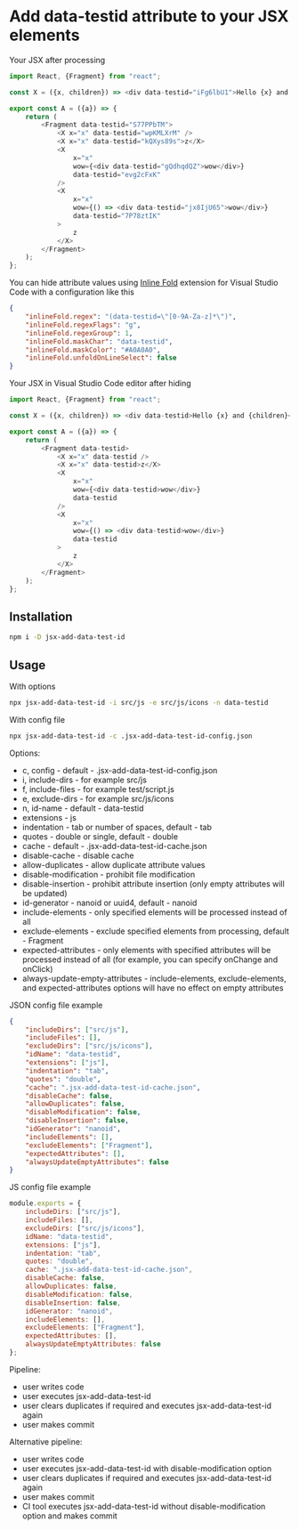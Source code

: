 # Add data-testid attribute to your JSX elements

Your JSX after processing

```js
import React, {Fragment} from "react";

const X = ({x, children}) => <div data-testid="iFg6lbU1">Hello {x} and {children}</div>;

export const A = ({a}) => {
    return (
        <Fragment data-testid="S77PPbTM">
            <X x="x" data-testid="wpKMLXrM" />
            <X x="x" data-testid="kQXys89s">z</X>
            <X
                x="x"
                wow={<div data-testid="gQdhqdQZ">wow</div>}
                data-testid="evg2cFxK"
            />
            <X
                x="x"
                wow={() => <div data-testid="jx8IjU65">wow</div>}
                data-testid="7P78ztIK"
            >
                z
            </X>
        </Fragment>
    );
};
```

You can hide attribute values using [Inline Fold](https://marketplace.visualstudio.com/items?itemName=moalamri.inline-fold) extension for Visual Studio Code with a configuration like this

```json
{
    "inlineFold.regex": "(data-testid=\"[0-9A-Za-z]*\")",
    "inlineFold.regexFlags": "g",
    "inlineFold.regexGroup": 1,
    "inlineFold.maskChar": "data-testid",
    "inlineFold.maskColor": "#A0A0A0",
    "inlineFold.unfoldOnLineSelect": false
}
```

Your JSX in Visual Studio Code editor after hiding

```js
import React, {Fragment} from "react";

const X = ({x, children}) => <div data-testid>Hello {x} and {children}</div>;

export const A = ({a}) => {
    return (
        <Fragment data-testid>
            <X x="x" data-testid />
            <X x="x" data-testid>z</X>
            <X
                x="x"
                wow={<div data-testid>wow</div>}
                data-testid
            />
            <X
                x="x"
                wow={() => <div data-testid>wow</div>}
                data-testid
            >
                z
            </X>
        </Fragment>
    );
};
```

## Installation

```bash
npm i -D jsx-add-data-test-id
```

## Usage

With options

```bash
npx jsx-add-data-test-id -i src/js -e src/js/icons -n data-testid
```

With config file

```bash
npx jsx-add-data-test-id -c .jsx-add-data-test-id-config.json
```

Options:
* c, config - default - .jsx-add-data-test-id-config.json
* i, include-dirs - for example src/js
* f, include-files - for example test/script.js
* e, exclude-dirs - for example src/js/icons
* n, id-name - default - data-testid
* extensions - js
* indentation - tab or number of spaces, default - tab
* quotes - double or single, default - double
* cache - default - .jsx-add-data-test-id-cache.json
* disable-cache - disable cache
* allow-duplicates - allow duplicate attribute values
* disable-modification - prohibit file modification
* disable-insertion - prohibit attribute insertion (only empty attributes will be updated)
* id-generator - nanoid or uuid4, default - nanoid
* include-elements - only specified elements will be processed instead of all
* exclude-elements - exclude specified elements from processing, default - Fragment
* expected-attributes - only elements with specified attributes will be processed instead of all (for example, you can specify onChange and onClick)
* always-update-empty-attributes - include-elements, exclude-elements, and expected-attributes options will have no effect on empty attributes

JSON config file example

```json
{
    "includeDirs": ["src/js"],
    "includeFiles": [],
    "excludeDirs": ["src/js/icons"],
    "idName": "data-testid",
    "extensions": ["js"],
    "indentation": "tab",
    "quotes": "double",
    "cache": ".jsx-add-data-test-id-cache.json",
    "disableCache": false,
    "allowDuplicates": false,
    "disableModification": false,
    "disableInsertion": false,
    "idGenerator": "nanoid",
    "includeElements": [],
    "excludeElements": ["Fragment"],
    "expectedAttributes": [],
    "alwaysUpdateEmptyAttributes": false
}
```

JS config file example

```js
module.exports = {
    includeDirs: ["src/js"],
    includeFiles: [],
    excludeDirs: ["src/js/icons"],
    idName: "data-testid",
    extensions: ["js"],
    indentation: "tab",
    quotes: "double",
    cache: ".jsx-add-data-test-id-cache.json",
    disableCache: false,
    allowDuplicates: false,
    disableModification: false,
    disableInsertion: false,
    idGenerator: "nanoid",
    includeElements: [],
    excludeElements: ["Fragment"],
    expectedAttributes: [],
    alwaysUpdateEmptyAttributes: false
};
```

Pipeline:
* user writes code
* user executes jsx-add-data-test-id
* user clears duplicates if required and executes jsx-add-data-test-id again
* user makes commit

Alternative pipeline:
* user writes code
* user executes jsx-add-data-test-id with disable-modification option
* user clears duplicates if required and executes jsx-add-data-test-id again
* user makes commit
* CI tool executes jsx-add-data-test-id without disable-modification option and makes commit
